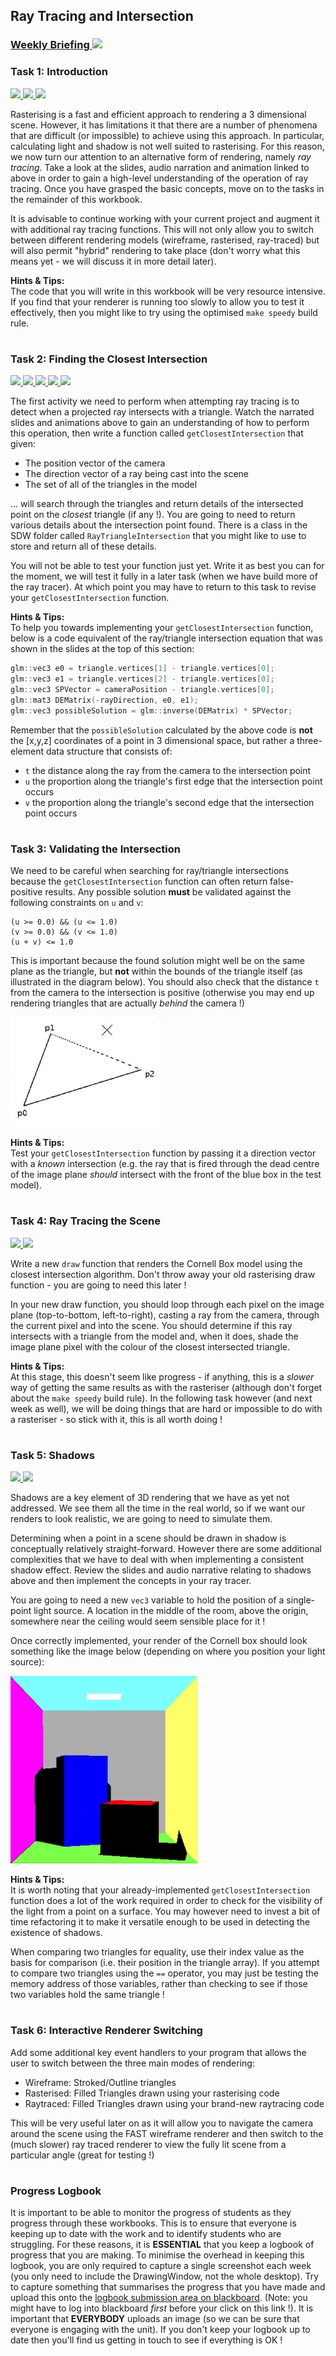 ## Ray Tracing and Intersection
### <a href='https://web.microsoftstream.com/channel/b84051cb-1dba-4cb4-a271-60cc6635f92f' target='_blank'> Weekly Briefing ![](../../resources/icons/briefing.png) </a>
### Task 1: Introduction
 <a href='01%20Introduction/slides/segment-1.pdf' target='_blank'> ![](../../resources/icons/slides.png) </a> <a href='01%20Introduction/audio/segment-1.mp4' target='_blank'> ![](../../resources/icons/audio.png) </a> <a href='01%20Introduction/animation/segment-1.mp4' target='_blank'> ![](../../resources/icons/animation.png) </a>

Rasterising is a fast and efficient approach to rendering a 3 dimensional scene. However, it has limitations it that there are a number of phenomena that are difficult (or impossible) to achieve using this approach. In particular, calculating light and shadow is not well suited to rasterising. For this reason, we now turn our attention to an alternative form of rendering, namely _ray tracing_. Take a look at the slides, audio narration and animation linked to above in order to gain a high-level understanding of the operation of ray tracing. Once you have grasped the basic concepts, move on to the tasks in the remainder of this workbook.

It is advisable to continue working with your current project and augment it with additional ray tracing functions. This will not only allow you to switch between different rendering models (wireframe, rasterised, ray-traced) but will also permit "hybrid" rendering to take place (don't worry what this means yet - we will discuss it in more detail later).  


**Hints & Tips:**  
The code that you will write in this workbook will be very resource intensive. If you find that your renderer is running too slowly to allow you to test it effectively, then you might like to try using the optimised `make speedy` build rule.  


# 
### Task 2: Finding the Closest Intersection
 <a href='02%20Finding%20the%20Closest%20Intersection/slides/segment-1.pdf' target='_blank'> ![](../../resources/icons/slides.png) </a> <a href='02%20Finding%20the%20Closest%20Intersection/audio/segment-1.mp4' target='_blank'> ![](../../resources/icons/audio.png) </a> <a href='02%20Finding%20the%20Closest%20Intersection/audio/segment-2.mp4' target='_blank'> ![](../../resources/icons/audio.png) </a> <a href='02%20Finding%20the%20Closest%20Intersection/animation/segment-1.mp4' target='_blank'> ![](../../resources/icons/animation.png) </a> <a href='02%20Finding%20the%20Closest%20Intersection/animation/segment-2.mp4' target='_blank'> ![](../../resources/icons/animation.png) </a>

The first activity we need to perform when attempting ray tracing is to detect when a projected ray intersects with a triangle. Watch the narrated slides and animations above to gain an understanding of how to perform this operation, then write a function called `getClosestIntersection` that given:

- The position vector of the camera
- The direction vector of a ray being cast into the scene
- The set of all of the triangles in the model

... will search through the triangles and return details of the intersected point on the _closest_ triangle (if any !). You are going to need to return various details about the intersection point found. There is a class in the SDW folder called `RayTriangleIntersection` that you might like to use to store and return all of these details.

You will not be able to test your function just yet. Write it as best you can for the moment, we will test it fully in a later task (when we have build more of the ray tracer). At which point you may have to return to this task to revise your `getClosestIntersection` function.  


**Hints & Tips:**  
To help you towards implementing your `getClosestIntersection` function, below is a code equivalent of the ray/triangle intersection equation that was shown in the slides at the top of this section:  

``` cpp
glm::vec3 e0 = triangle.vertices[1] - triangle.vertices[0];
glm::vec3 e1 = triangle.vertices[2] - triangle.vertices[0];
glm::vec3 SPVector = cameraPosition - triangle.vertices[0];
glm::mat3 DEMatrix(-rayDirection, e0, e1);
glm::vec3 possibleSolution = glm::inverse(DEMatrix) * SPVector;
```
Remember that the `possibleSolution` calculated by the above code is **not** the [x,y,z] coordinates of a point in 3 dimensional space, but rather a three-element data structure that consists of:

- `t` the distance along the ray from the camera to the intersection point
- `u` the proportion along the triangle's first edge that the intersection point occurs
- `v` the proportion along the triangle's second edge that the intersection point occurs
  


# 
### Task 3: Validating the Intersection


We need to be careful when searching for ray/triangle intersections because the `getClosestIntersection` function can often return false-positive results. Any possible solution **must** be validated against the following constraints on `u` and `v`:

```
(u >= 0.0) && (u <= 1.0)
(v >= 0.0) && (v <= 1.0)
(u + v) <= 1.0
```

This is important because the found solution might well be on the same plane as the triangle, but **not** within the bounds of the triangle itself (as illustrated in the diagram below). You should also check that the distance `t` from the camera to the intersection is positive (otherwise you may end up rendering triangles that are actually _behind_ the camera !)  


![](03%20Validating%20the%20Intersection/images/outside-bounds.jpg)

**Hints & Tips:**  
Test your `getClosestIntersection` function by passing it a direction vector with a _known_ intersection (e.g. the ray that is fired through the dead centre of the image plane _should_ intersect with the front of the blue box in the test model).  


# 
### Task 4: Ray Tracing the Scene
 <a href='04%20Ray%20Tracing%20the%20Scene/slides/segment-1.pdf' target='_blank'> ![](../../resources/icons/slides.png) </a> <a href='04%20Ray%20Tracing%20the%20Scene/audio/segment-1.mp4' target='_blank'> ![](../../resources/icons/audio.png) </a>

Write a new `draw` function that renders the Cornell Box model using the closest intersection algorithm. Don't throw away your old rasterising draw function - you are going to need this later !

In your new draw function, you should loop through each pixel on the image plane (top-to-bottom, left-to-right), casting a ray from the camera, through the current pixel and into the scene. You should determine if this ray intersects with a triangle from the model and, when it does, shade the image plane pixel with the colour of the closest intersected triangle.  


**Hints & Tips:**  
At this stage, this doesn't seem like progress - if anything, this is a _slower_ way of getting the same results as with the rasteriser (although don't forget about the `make speedy` build rule). In the following task however (and next week as well), we will be doing things that are hard or impossible to do with a rasteriser - so stick with it, this is all worth doing !  


# 
### Task 5: Shadows
 <a href='05%20Shadows/slides/segment-1.pdf' target='_blank'> ![](../../resources/icons/slides.png) </a> <a href='05%20Shadows/audio/segment-1.mp4' target='_blank'> ![](../../resources/icons/audio.png) </a>

Shadows are a key element of 3D rendering that we have as yet not addressed. We see them all the time in the real world, so if we want our renders to look realistic, we are going to need to simulate them.

Determining when a point in a scene should be drawn in shadow is conceptually relatively straight-forward. However there are some additional complexities that we have to deal with when implementing a consistent shadow effect. Review the slides and audio narrative relating to shadows above and then implement the concepts in your ray tracer.

You are going to need a new `vec3` variable to hold the position of a single-point light source. A location in the middle of the room, above the origin, somewhere near the ceiling would seem sensible place for it !

Once correctly implemented, your render of the Cornell box should look something like the image below (depending on where you position your light source):  


![](05%20Shadows/images/without-ambient.jpg)

**Hints & Tips:**  
It is worth noting that your already-implemented `getClosestIntersection` function does a lot of the work required in order to check for the visibility of the light from a point on a surface. You may however need to invest a bit of time refactoring it to make it versatile enough to be used in detecting the existence of shadows.

When comparing two triangles for equality, use their index value as the basis for comparison (i.e. their position in the triangle array). If you attempt to compare two triangles using the `==` operator, you may just be testing the memory address of those variables, rather than checking to see if those two variables hold the same triangle !  


# 
### Task 6: Interactive Renderer Switching


Add some additional key event handlers to your program that allows the user to switch between the three main modes of rendering:

- Wireframe: Stroked/Outline triangles
- Rasterised: Filled Triangles drawn using your rasterising code
- Raytraced: Filled Triangles drawn using your brand-new raytracing code

This will be very useful later on as it will allow you to navigate the camera around the scene using the FAST wireframe renderer and then switch to the (much slower) ray traced renderer to view the fully lit scene from a particular angle (great for testing !)  

  


# 
### Progress Logbook

It is important to be able to monitor the progress of students as they progress through these workbooks.
This is to ensure that everyone is keeping up to date with the work and to identify students who are struggling.
For these reasons, it is **ESSENTIAL** that you keep a logbook of progress that you are making.
To minimise the overhead in keeping this logbook, you are only required to capture a single screenshot each week
(you only need to include the DrawingWindow, not the whole desktop).
Try to capture something that summarises the progress that you have made and upload this onto the
[logbook submission area on blackboard](https://www.ole.bris.ac.uk/webapps/assignment/uploadAssignment?content_id=_4837989_1&course_id=_240795_1&group_id=&mode=cpview).
(Note: you might have to log into blackboard _first_ before your click on this link !).
It is important that **EVERYBODY** uploads an image (so we can be sure that everyone is engaging with the unit).
If you don't keep your logbook up to date then you'll find us getting in touch to see if everything is OK !